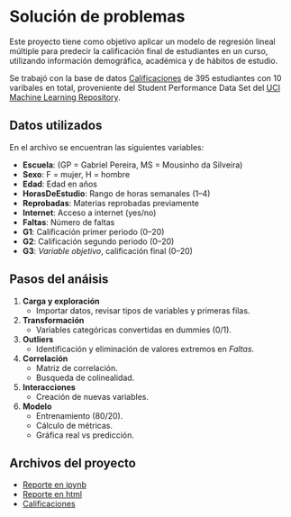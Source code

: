 # Solución de problemas

Este proyecto tiene como objetivo aplicar un modelo de regresión lineal múltiple para predecir la calificación final de estudiantes en un curso, utilizando información demográfica, académica y de hábitos de estudio.

Se trabajó con la base de datos [Calificaciones](Calificaciones.csv) de 395 estudiantes con 10 varibales en total, proveniente del Student Performance Data Set del [UCI Machine Learning Repository](https://archive.ics.uci.edu/dataset/320/student+performance).

## Datos utilizados
En el archivo se encuentran las siguientes variables:

- **Escuela**: (GP = Gabriel Pereira, MS = Mousinho da Silveira)  
- **Sexo**: F = mujer, H = hombre  
- **Edad**: Edad en años  
- **HorasDeEstudio**: Rango de horas semanales (1–4)  
- **Reprobadas**: Materias reprobadas previamente  
- **Internet**: Acceso a internet (yes/no)  
- **Faltas**: Número de faltas  
- **G1**: Calificación primer periodo (0–20)  
- **G2**: Calificación segundo periodo (0–20)  
- **G3**: *Variable objetivo*, calificación final (0–20)

## Pasos del anáisis

1. **Carga y exploración**
   - Importar datos, revisar tipos de variables y primeras filas.  
2. **Transformación**
   - Variables categóricas convertidas en dummies (0/1).  
3. **Outliers**
   - Identificación y eliminación de valores extremos en *Faltas*.  
4. **Correlación**
   - Matriz de correlación.
   - Busqueda de colinealidad.  
5. **Interacciones**
   - Creación de nuevas variables.
6. **Modelo**
    - Entrenamiento (80/20).
    - Cálculo de métricas.
    - Gráfica real vs predicción.

## Archivos del proyecto

- [Reporte en ipynb](A1.5_648241.ipynb)
- [Reporte en html](A1.5_648241.html)
- [Calificaciones](Calificaciones.csv)
